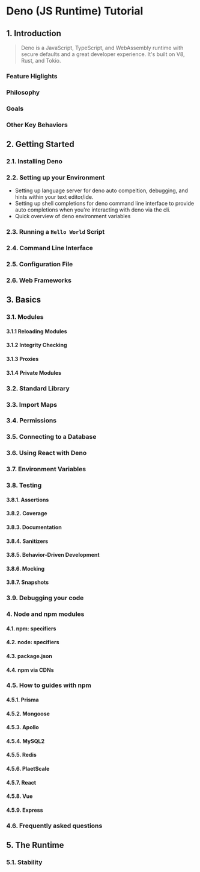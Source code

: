 # Deno (JS Runtime) Tutorial

## 1. Introduction

> Deno is a JavaScript, TypeScript, and WebAssembly runtime with secure defaults and a great developer experience. It's built on V8, Rust, and Tokio. 

### Feature Higlights

### Philosophy

### Goals

### Other Key Behaviors

## 2. Getting Started

### 2.1. Installing Deno

### 2.2. Setting up your Environment

- Setting up language server for deno auto compeltion, debugging, and hints within your text editor/ide.
- Setting up shell completions for deno command line interface to provide auto completions when you're interacting with deno via the cli.
- Quick overview of deno environment variables

### 2.3. Running a `Hello World` Script

### 2.4. Command Line Interface

### 2.5. Configuration File

### 2.6. Web Frameworks

## 3. Basics

### 3.1. Modules

#### 3.1.1 Reloading Modules

#### 3.1.2 Integrity Checking

#### 3.1.3 Proxies

#### 3.1.4 Private Modules

### 3.2. Standard Library

### 3.3. Import Maps

### 3.4. Permissions

### 3.5. Connecting to a Database

### 3.6. Using React with Deno

### 3.7. Environment Variables

### 3.8. Testing

#### 3.8.1. Assertions

#### 3.8.2. Coverage

#### 3.8.3. Documentation

#### 3.8.4. Sanitizers

#### 3.8.5. Behavior-Driven Development

#### 3.8.6. Mocking

#### 3.8.7. Snapshots

### 3.9. Debugging your code

### 4. Node and npm modules

#### 4.1. npm: specifiers

#### 4.2. node: specifiers

#### 4.3. package.json

#### 4.4. npm via CDNs

### 4.5. How to guides with npm

#### 4.5.1. Prisma

#### 4.5.2. Mongoose

#### 4.5.3. Apollo

#### 4.5.4. MySQL2

#### 4.5.5. Redis

#### 4.5.6. PlaetScale

#### 4.5.7. React

#### 4.5.8. Vue

#### 4.5.9. Express

### 4.6. Frequently asked questions

## 5. The Runtime

### 5.1. Stability 
